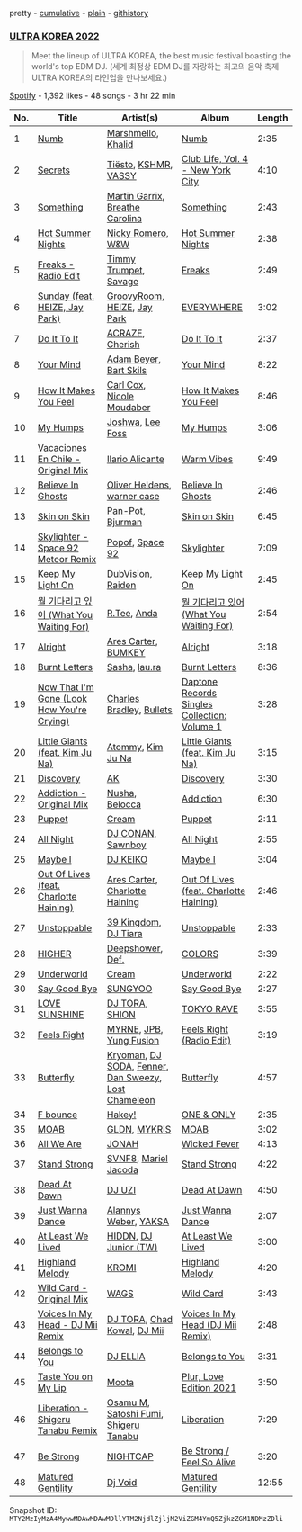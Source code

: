 pretty - [cumulative](/playlists/cumulative/37i9dQZF1DWWVmXpVB8Wtg.md) - [plain](/playlists/plain/37i9dQZF1DWWVmXpVB8Wtg) - [githistory](https://github.githistory.xyz/mackorone/spotify-playlist-archive/blob/main/playlists/plain/37i9dQZF1DWWVmXpVB8Wtg)

### [ULTRA KOREA 2022](https://open.spotify.com/playlist/37i9dQZF1DWWVmXpVB8Wtg)

> Meet the lineup of ULTRA KOREA, the best music festival boasting the world's top EDM DJ\. \(세계 최정상 EDM DJ를 자랑하는 최고의 음악 축제 ULTRA KOREA의 라인업을 만나보세요.\)

[Spotify](https://open.spotify.com/user/spotify) - 1,392 likes - 48 songs - 3 hr 22 min

| No. | Title | Artist(s) | Album | Length |
|---|---|---|---|---|
| 1 | [Numb](https://open.spotify.com/track/10xV5l9nhLvFpR8mqzs0bL) | [Marshmello](https://open.spotify.com/artist/64KEffDW9EtZ1y2vBYgq8T), [Khalid](https://open.spotify.com/artist/6LuN9FCkKOj5PcnpouEgny) | [Numb](https://open.spotify.com/album/3SBeYxkc3Ce7lanK0f3epk) | 2:35 |
| 2 | [Secrets](https://open.spotify.com/track/0NIC4unbe5KZOp1d9T7OaF) | [Tiësto](https://open.spotify.com/artist/2o5jDhtHVPhrJdv3cEQ99Z), [KSHMR](https://open.spotify.com/artist/2wX6xSig4Rig5kZU6ePlWe), [VASSY](https://open.spotify.com/artist/7HqEmV7FeCi16bQyHMpIrF) | [Club Life, Vol\. 4 \- New York City](https://open.spotify.com/album/57bABnvvPfNhBQRI70dqlU) | 4:10 |
| 3 | [Something](https://open.spotify.com/track/6LHXb1sGs72iTmpSr0603b) | [Martin Garrix](https://open.spotify.com/artist/60d24wfXkVzDSfLS6hyCjZ), [Breathe Carolina](https://open.spotify.com/artist/53M4Iv2RkzzxFFvW2B1jhC) | [Something](https://open.spotify.com/album/7GFLvptwUjJfXt21DbQmQQ) | 2:43 |
| 4 | [Hot Summer Nights](https://open.spotify.com/track/5pNXsc6Vu9pY33RN5FoMGc) | [Nicky Romero](https://open.spotify.com/artist/5ChF3i92IPZHduM7jN3dpg), [W&W](https://open.spotify.com/artist/2rTo8KIkBTFjQS7VvaKYQ4) | [Hot Summer Nights](https://open.spotify.com/album/33tjn6gH8k3IbAFzCqGrRQ) | 2:38 |
| 5 | [Freaks \- Radio Edit](https://open.spotify.com/track/4f3NHOxgC8Bg21IJBg4cZ3) | [Timmy Trumpet](https://open.spotify.com/artist/0CbeG1224FS58EUx4tPevZ), [Savage](https://open.spotify.com/artist/1GbrJTB56Xs4XQGlmVbaCf) | [Freaks](https://open.spotify.com/album/2XuqIiYNrr15UYsmll2B3z) | 2:49 |
| 6 | [Sunday \(feat\. HEIZE, Jay Park\)](https://open.spotify.com/track/0JJeoiCAa1hwcBsPxBN2w4) | [GroovyRoom](https://open.spotify.com/artist/29HqjVbJr3vsc2l6BTI4eB), [HEIZE](https://open.spotify.com/artist/5dCvSnVduaFleCnyy98JMo), [Jay Park](https://open.spotify.com/artist/4XDi67ZENZcbfKnvMnTYsI) | [EVERYWHERE](https://open.spotify.com/album/3046u4AKfbzmAxslPFkiP7) | 3:02 |
| 7 | [Do It To It](https://open.spotify.com/track/20on25jryn53hWghthWWW3) | [ACRAZE](https://open.spotify.com/artist/4pnp4w9g30yLfVIAFnZMRd), [Cherish](https://open.spotify.com/artist/1c70yCa8sRgIiQxl3HOEFo) | [Do It To It](https://open.spotify.com/album/58cd90Jkrovggh556JPN9L) | 2:37 |
| 8 | [Your Mind](https://open.spotify.com/track/1WsHKAuN9vDthcmimdqqaY) | [Adam Beyer](https://open.spotify.com/artist/1btv9qmIpbp7q1ixCYNdHu), [Bart Skils](https://open.spotify.com/artist/6iWBjg4b4ll4jLiParnWXT) | [Your Mind](https://open.spotify.com/album/07lumzt0xDO5eyuWwvevAJ) | 8:22 |
| 9 | [How It Makes You Feel](https://open.spotify.com/track/1VIaMdoWo7iNLoxdAJJoHK) | [Carl Cox](https://open.spotify.com/artist/19SmlbABtI4bXz864MLqOS), [Nicole Moudaber](https://open.spotify.com/artist/7ixDtqtITfqx5lZQGh5gKe) | [How It Makes You Feel](https://open.spotify.com/album/0IrIIRAzh0iG3wbZQJ8YnM) | 8:46 |
| 10 | [My Humps](https://open.spotify.com/track/3BbD2sqk7P7Rc9V0KF9o4s) | [Joshwa](https://open.spotify.com/artist/1PzAgFVk9v8cxn9flrqrv5), [Lee Foss](https://open.spotify.com/artist/44T94QQEc60Jf7kqGY6Rip) | [My Humps](https://open.spotify.com/album/4mnGRL7lErjyRJsoCwgJT4) | 3:06 |
| 11 | [Vacaciones En Chile \- Original Mix](https://open.spotify.com/track/7CKsgEdJNFTDqWgk3XD1XB) | [Ilario Alicante](https://open.spotify.com/artist/4dCGOzY3HL7dZnQ8XU7DDD) | [Warm Vibes](https://open.spotify.com/album/1J8JYqCBf5o9Sp9MAFXbze) | 9:49 |
| 12 | [Believe In Ghosts](https://open.spotify.com/track/0HVwpwnXY2L0M7VW1PbH5F) | [Oliver Heldens](https://open.spotify.com/artist/5nki7yRhxgM509M5ADlN1p), [warner case](https://open.spotify.com/artist/106OuakzOxxbXTuigEEf01) | [Believe In Ghosts](https://open.spotify.com/album/5VuscFaM5Rx8Irbv4vD8uX) | 2:46 |
| 13 | [Skin on Skin](https://open.spotify.com/track/7hNOKF4ddD4LgWMMaa7OTb) | [Pan\-Pot](https://open.spotify.com/artist/6OQOvP7RAdmAKVXXQqD0Se), [Bjurman](https://open.spotify.com/artist/2Mah50rowOCI0gYAZOaLbY) | [Skin on Skin](https://open.spotify.com/album/7CbtzOCFKrf7wzLWTljrfH) | 6:45 |
| 14 | [Skylighter \- Space 92 Meteor Remix](https://open.spotify.com/track/0FtATT9vuXJLZGkA9PESMx) | [Popof](https://open.spotify.com/artist/4f2K0RSYyxP4TUyZu1azYB), [Space 92](https://open.spotify.com/artist/6TVdVlY6irsNPkMHT2HkfD) | [Skylighter](https://open.spotify.com/album/5GaQ4dj4Ln5cOO4C8Fb28P) | 7:09 |
| 15 | [Keep My Light On](https://open.spotify.com/track/5zADzgQPu2VDODCcXANZou) | [DubVision](https://open.spotify.com/artist/3XINWZaloea97SIRiyTJxX), [Raiden](https://open.spotify.com/artist/4YXNoMVTHRt01jYaKXTumJ) | [Keep My Light On](https://open.spotify.com/album/3HcZw9vfH6krvhgkhfkWSW) | 2:45 |
| 16 | [뭘 기다리고 있어 \(What You Waiting For\)](https://open.spotify.com/track/0zWDxMqxq7bGDmZEl7Cye8) | [R.Tee](https://open.spotify.com/artist/0dfMk1lwRlX5Zmg2KHjwjN), [Anda](https://open.spotify.com/artist/2PZt7SATrAxsNG60Mqkan4) | [뭘 기다리고 있어 \(What You Waiting For\)](https://open.spotify.com/album/0GPaKzASwZiS68S5IkshKC) | 2:54 |
| 17 | [Alright](https://open.spotify.com/track/3YwRisfTPmDXtZ1Lnz6Fpr) | [Ares Carter](https://open.spotify.com/artist/5fSYYJ4qdUSyvj2q0YdHEF), [BUMKEY](https://open.spotify.com/artist/3vhZuZdMksbnJwoE3AwpXq) | [Alright](https://open.spotify.com/album/4tPe3h6ShVtDHo3TOeyqIL) | 3:18 |
| 18 | [Burnt Letters](https://open.spotify.com/track/3pFW7d9NJbOo6SHUg2b7j0) | [Sasha](https://open.spotify.com/artist/6u4jLGLPuarS3i2XWHVxoS), [lau.ra](https://open.spotify.com/artist/3uOdNUjwD6hhOh1z2dQEIn) | [Burnt Letters](https://open.spotify.com/album/7ETDlM2iAQnsEiaV57LvNa) | 8:36 |
| 19 | [Now That I'm Gone \(Look How You're Crying\)](https://open.spotify.com/track/6Qotee3wIEu3PUTsXLJbnG) | [Charles Bradley](https://open.spotify.com/artist/462T0buQ5ScBUQCRpodDRf), [Bullets](https://open.spotify.com/artist/0ixVJf1V8RA00Wj4C8C79a) | [Daptone Records Singles Collection: Volume 1](https://open.spotify.com/album/7JJziPgPVZJWmTXxsAaDAP) | 3:28 |
| 20 | [Little Giants \(feat\. Kim Ju Na\)](https://open.spotify.com/track/6fuTdkCGJ7hsFsOEmks2YJ) | [Atommy](https://open.spotify.com/artist/6uLot3WsFduJ9MEvdvz9GV), [Kim Ju Na](https://open.spotify.com/artist/1X5nPhrZ9fXydM5Q1Mzi4m) | [Little Giants \(feat\. Kim Ju Na\)](https://open.spotify.com/album/5lPSLNzOyhGcZniHN0zSQ4) | 3:15 |
| 21 | [Discovery](https://open.spotify.com/track/5bO33fxvcGqZp7Pw3zIQsj) | [AK](https://open.spotify.com/artist/33Cf4O1KAVbtQa00scMi2A) | [Discovery](https://open.spotify.com/album/2krPbH9goFZldIUjP7WfRE) | 3:30 |
| 22 | [Addiction \- Original Mix](https://open.spotify.com/track/5WVYs7RVxu9RyFfOMBFsxI) | [Nusha](https://open.spotify.com/artist/5jsGnMw1mnU4FfhhcXUR6Q), [Belocca](https://open.spotify.com/artist/3jcvzSheHd14vjraXHLGPN) | [Addiction](https://open.spotify.com/album/3eVU8slwm0M3yv43Xvjk4F) | 6:30 |
| 23 | [Puppet](https://open.spotify.com/track/0ehGrMuw8VqVK3wz5xCk5s) | [Cream](https://open.spotify.com/artist/1d1dWkQxaKGW8mnZLmo4dr) | [Puppet](https://open.spotify.com/album/0FtiUhuWshUIS6mB0h90C9) | 2:11 |
| 24 | [All Night](https://open.spotify.com/track/7rKGvXnpU864MlZBrqM8P2) | [DJ CONAN](https://open.spotify.com/artist/5embnPI6kgIoUo47TzSfk5), [Sawnboy](https://open.spotify.com/artist/3XP2WAwVCQTNWPP39DLAo6) | [All Night](https://open.spotify.com/album/0VvR01R52Uy6lCFDr0cTYb) | 2:55 |
| 25 | [Maybe I](https://open.spotify.com/track/151QJmJUuopi0h6zbABYlX) | [DJ KEIKO](https://open.spotify.com/artist/0Xi1WX8JNayhDKMoDxJX6g) | [Maybe I](https://open.spotify.com/album/0uttTlQtihX8o1JOBgH8oH) | 3:04 |
| 26 | [Out Of Lives \(feat\. Charlotte Haining\)](https://open.spotify.com/track/2vonFHQE4R9VsEktEH6kNQ) | [Ares Carter](https://open.spotify.com/artist/5fSYYJ4qdUSyvj2q0YdHEF), [Charlotte Haining](https://open.spotify.com/artist/2XRjIwgD0UiJXtx7Xzfy7w) | [Out Of Lives \(feat\. Charlotte Haining\)](https://open.spotify.com/album/4vcpZ5tZDmXUcSZAVkOke5) | 2:46 |
| 27 | [Unstoppable](https://open.spotify.com/track/1ChzSWl0Pb4jFShtmDf6MK) | [39 Kingdom](https://open.spotify.com/artist/2JnQtHnHjylFjCDkYAiH1E), [DJ Tiara](https://open.spotify.com/artist/3d6DPNGqyror7qe0EI8sbk) | [Unstoppable](https://open.spotify.com/album/7y681bknYU29B9Z4sX6Uz3) | 2:33 |
| 28 | [HIGHER](https://open.spotify.com/track/4oGZCvLL7bk8dico4GeQlF) | [Deepshower](https://open.spotify.com/artist/117Rg4kISlVXLtYDzYL7gS), [Def.](https://open.spotify.com/artist/7fgL4SG4e92nmJ3GuTpz58) | [COLORS](https://open.spotify.com/album/4g9zqr1nUB5QFzUAxvabvi) | 3:39 |
| 29 | [Underworld](https://open.spotify.com/track/3L7zm4Oxg8UOr0Q7vYGyAc) | [Cream](https://open.spotify.com/artist/1d1dWkQxaKGW8mnZLmo4dr) | [Underworld](https://open.spotify.com/album/7jMKWla0HcIxnaFMusH5tV) | 2:22 |
| 30 | [Say Good Bye](https://open.spotify.com/track/28wpHGozJtShA2FNy6wLU1) | [SUNGYOO](https://open.spotify.com/artist/2XHuEfa7Twhus6j7omuKb8) | [Say Good Bye](https://open.spotify.com/album/6VjmQihXEP1KPPsOZkBS2b) | 2:27 |
| 31 | [LOVE SUNSHINE](https://open.spotify.com/track/0ADlNmDFj8Ux0xlXx297x7) | [DJ TORA](https://open.spotify.com/artist/3hBt6RvhQQlRIeDiNH2HeS), [SHION](https://open.spotify.com/artist/1UuqVEGVc8ZO3vPIsLCaY0) | [TOKYO RAVE](https://open.spotify.com/album/4AfSSxeQsdf30gbQURr7kx) | 3:55 |
| 32 | [Feels Right](https://open.spotify.com/track/0ntQOeCxfO9wuGJXFv5D6d) | [MYRNE](https://open.spotify.com/artist/41DKMtAnhVo7aDeluAHDJg), [JPB](https://open.spotify.com/artist/0t5H8FcoVPzn4sVeNxibMU), [Yung Fusion](https://open.spotify.com/artist/0daSHuKxoXYl50HIQ9aKzt) | [Feels Right \(Radio Edit\)](https://open.spotify.com/album/27Mt9d7Kd3EhQpK9MxO0qf) | 3:19 |
| 33 | [Butterfly](https://open.spotify.com/track/27Yid3kRkTsZM5EnCYJVvD) | [Kryoman](https://open.spotify.com/artist/2SQ1tSS4VYusXGC4qqVcpD), [DJ SODA](https://open.spotify.com/artist/6wcoqJ63l11D2yV9ViqIZA), [Fenner](https://open.spotify.com/artist/1vXQyBwSEmCLdSr6w2CuWr), [Dan Sweezy](https://open.spotify.com/artist/1nF5BnGUpglQRX7YE1WrYh), [Lost Chameleon](https://open.spotify.com/artist/4ct0Lml9CSOcrehSHHJArO) | [Butterfly](https://open.spotify.com/album/5VWpuIHrhdjXK2Qv0gJjmu) | 4:57 |
| 34 | [F bounce](https://open.spotify.com/track/35O8zEXyhh1SuJIQ8DkY4o) | [Hakey!](https://open.spotify.com/artist/47PUGhRs62FkExtYhQdRq9) | [ONE & ONLY](https://open.spotify.com/album/4i6d1tI5HvydJUhROb1aci) | 2:35 |
| 35 | [MOAB](https://open.spotify.com/track/20yjVD5V9XT87BhgmScgxG) | [GLDN](https://open.spotify.com/artist/6a4KLb4BJJNm3uJVKNEvWP), [MYKRIS](https://open.spotify.com/artist/74FoBhis1hShJt1oBnmXkC) | [MOAB](https://open.spotify.com/album/55M9ApHxvAbAGvG5lbWyj0) | 3:02 |
| 36 | [All We Are](https://open.spotify.com/track/3ve9uFSUtkEhk22tmcHHuK) | [JONAH](https://open.spotify.com/artist/3Rmw0IldYoch0L6XmTjQO4) | [Wicked Fever](https://open.spotify.com/album/24AO60xtlSOo98ZobfTRqI) | 4:13 |
| 37 | [Stand Strong](https://open.spotify.com/track/2Vl9YLdLXa6oViIhKJIxCe) | [SVNF8](https://open.spotify.com/artist/5K3s5fnJzDpLDd622LmQVX), [Mariel Jacoda](https://open.spotify.com/artist/0eqWbinsRY0hNZ2cW9zwwQ) | [Stand Strong](https://open.spotify.com/album/7MVNs6WRm0gUdPu1r62z2U) | 4:22 |
| 38 | [Dead At Dawn](https://open.spotify.com/track/3aAC4lB26XRbCfJePIfANg) | [DJ UZI](https://open.spotify.com/artist/6RFHrECDirZboa7o1tdJrF) | [Dead At Dawn](https://open.spotify.com/album/3V6jEyjSAT0RhMPs5x4iGc) | 4:50 |
| 39 | [Just Wanna Dance](https://open.spotify.com/track/4ID2pHUWPPXPiJzaEwbCEH) | [Alannys Weber](https://open.spotify.com/artist/5vj4CW7CNhPrHbD7zc8SAu), [YAKSA](https://open.spotify.com/artist/74UHQxfQtHHY7FgP7qkRzR) | [Just Wanna Dance](https://open.spotify.com/album/6ZGmi3zSmG1sScW8ru5MQL) | 2:07 |
| 40 | [At Least We Lived](https://open.spotify.com/track/29WqnrGn0sDbmvQThjzccT) | [HIDDN](https://open.spotify.com/artist/0wqZ6mvk4DfOvtQUVniOCX), [DJ Junior \(TW\)](https://open.spotify.com/artist/5guBrcv1BxjlJdKlW8MNyh) | [At Least We Lived](https://open.spotify.com/album/6cy1GfyhnUxiIIvNxzkFfT) | 3:00 |
| 41 | [Highland Melody](https://open.spotify.com/track/0KIMqbKvC0oAul3nEgrJUx) | [KROMI](https://open.spotify.com/artist/554qDHSwsDfX0qOfyxQjWs) | [Highland Melody](https://open.spotify.com/album/0gsuc7oBO94siaPxcLgX7U) | 4:20 |
| 42 | [Wild Card \- Original Mix](https://open.spotify.com/track/4SGS2NVJMBxHaQKxdENjaC) | [WAGS](https://open.spotify.com/artist/5vbuZ8h6kjV38LGh8uQJ1i) | [Wild Card](https://open.spotify.com/album/1BnTIze8TO8ZT9J7tulrbf) | 3:43 |
| 43 | [Voices In My Head \- DJ Mii Remix](https://open.spotify.com/track/4bk0S0gMfbC2Qu5nJdGf4r) | [DJ TORA](https://open.spotify.com/artist/3hBt6RvhQQlRIeDiNH2HeS), [Chad Kowal](https://open.spotify.com/artist/3iWVcAb4L9XtNmAmHkcJUa), [DJ Mii](https://open.spotify.com/artist/5RqV5Ga5EPI4NlgsiELB4m) | [Voices In My Head \(DJ Mii Remix\)](https://open.spotify.com/album/7CZGyjxa4sxZLMF1UMngVf) | 2:48 |
| 44 | [Belongs to You](https://open.spotify.com/track/4LyxoSitap4FxNOHYFqzfL) | [DJ ELLIA](https://open.spotify.com/artist/2DNF9ruMIYBLiMC9VhcGim) | [Belongs to You](https://open.spotify.com/album/7BjMnzmYmtdkcufDv08NOq) | 3:31 |
| 45 | [Taste You on My Lip](https://open.spotify.com/track/6wnbmHzVh5B1g2MfE5XCYo) | [Moota](https://open.spotify.com/artist/3g6PTm1Lkdy6y3BqZrrgDE) | [Plur, Love Edition 2021](https://open.spotify.com/album/3xbSYjttRvg97NNDLK21Sb) | 3:50 |
| 46 | [Liberation \- Shigeru Tanabu Remix](https://open.spotify.com/track/4Og2JTTYcDKV34FS7mj9n8) | [Osamu M](https://open.spotify.com/artist/6ERKdL9fnhgo7urWSNyC3i), [Satoshi Fumi](https://open.spotify.com/artist/38WQYltQVhjRe966Qen0UO), [Shigeru Tanabu](https://open.spotify.com/artist/0nN0tQcZ82WRjLTyqrQid0) | [Liberation](https://open.spotify.com/album/5TJJF2etjUulvG3bwqzl6D) | 7:29 |
| 47 | [Be Strong](https://open.spotify.com/track/3HYlMMRwGfDtbJBTA5XJ5c) | [NIGHTCAP](https://open.spotify.com/artist/6zQzf5rafx9QyRokaqO4qH) | [Be Strong / Feel So Alive](https://open.spotify.com/album/56MfOl25QadLcpTnGND4p0) | 3:20 |
| 48 | [Matured Gentility](https://open.spotify.com/track/75qHcAAqzajbzKV9WLmdbk) | [Dj Void](https://open.spotify.com/artist/53Cd2RdnIpJIjiSNBSz7GQ) | [Matured Gentility](https://open.spotify.com/album/37ew4eBhDg3RXKCOHlr2Zn) | 12:55 |

Snapshot ID: `MTY2MzIyMzA4MywwMDAwMDAwMDllYTM2NjdlZjljM2ViZGM4YmQ5ZjkzZGM1NDMzZDli`
